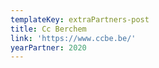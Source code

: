 ```yaml
---
templateKey: extraPartners-post
title: Cc Berchem
link: 'https://www.ccbe.be/'
yearPartner: 2020
---
```

